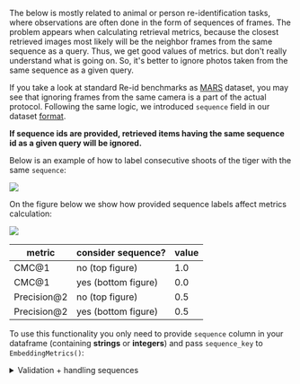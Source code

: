 The below is mostly related to animal or person re-identification tasks, where observations
are often done in the form of sequences of frames. The problem appears when calculating retrieval metrics,
because the closest retrieved images most likely will be  the neighbor frames from the same sequence as a query.
Thus, we get good values of metrics. but don't really understand what is going on.
So, it's better to ignore photos taken from the same sequence as a given query.

If you take a look at standard Re-id benchmarks as [MARS](https://zheng-lab.cecs.anu.edu.au/Project/project_mars.html)
dataset, you may see that ignoring frames from the same camera is a part of the actual protocol.
Following the same logic, we introduced `sequence` field in our dataset [format](https://open-metric-learning.readthedocs.io/en/latest/oml/data.html).

**If sequence ids are provided, retrieved items having the same sequence id as a given query will be ignored.**

Below is an example of how to label consecutive shoots of the tiger with the same `sequence`:

<img src="https://i.ibb.co/Q6zwdfZ/tigers1.png">

On the figure below we show how provided sequence labels affect metrics calculation:

<img src="https://i.ibb.co/FbHBfzb/tigers2.png">

| metric      | consider sequence?  | value |
|-------------|---------------------|-------|
| CMC@1       | no (top figure)     | 1.0   |
| CMC@1       | yes (bottom figure) | 0.0   |
| Precision@2 | no (top figure)     | 0.5   |
| Precision@2 | yes (bottom figure) | 0.5   |

To use this functionality you only need to provide `sequence` column in your dataframe
(containing **strings** or **integers**) and pass `sequence_key` to `EmbeddingMetrics()`:

<details>
<summary>Validation + handling sequences</summary>
<p>

[comment]:val-with-sequence-start

```python

from oml.inference import inference
from oml.datasets import ImageQueryGalleryLabeledDataset
from oml.models import ViTExtractor
from oml.retrieval import RetrievalResults
from oml.utils.download_mock_dataset import download_mock_dataset
from oml.metrics import calc_retrieval_metrics_rr

extractor = ViTExtractor("vits16_dino", arch="vits16", normalise_features=False).to("cpu")

_, df_val = download_mock_dataset(global_paths=True, df_name="df_with_sequence.csv")  # <- sequence info is in the file
dataset = ImageQueryGalleryLabeledDataset(df_val)
embeddings = inference(extractor, dataset, batch_size=4, num_workers=0)

rr = RetrievalResults.from_embeddings(embeddings, dataset, n_items=5)
rr.visualize(query_ids=[2, 1], dataset=dataset, show=True)

metrics = calc_retrieval_metrics_rr(rr, map_top_k=(3, 5), precision_top_k=(5,), cmc_top_k=(3,))
print(rr, "\n", metrics)

```
[comment]:val-with-sequence-end
</p>
</details>
